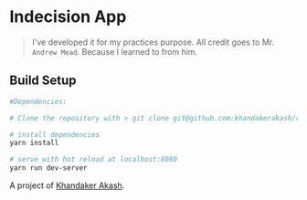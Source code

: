 # Indecision App

> I've developed it for my practices purpose. All credit goes to Mr. `Andrew Mead`. Because I learned to from him.

## Build Setup

``` bash
#Dependencies:

# Clone the repository with > git clone git@github.com:khandakerakash/react-basic-app.git

# install dependencies
yarn install

# serve with hot reload at localhost:8080
yarn run dev-server

```

A project of [Khandaker Akash](http://khandakerakash.xyz/).
